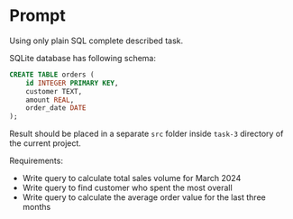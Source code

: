 # Prompt

Using only plain SQL complete described task.

SQLite database has following schema:

```sql
CREATE TABLE orders (
    id INTEGER PRIMARY KEY,
    customer TEXT,
    amount REAL,
    order_date DATE
);
```

Result should be placed in a separate `src` folder inside `task-3` directory of the current project.

Requirements:

- Write query to calculate total sales volume for March 2024
- Write query to find customer who spent the most overall
- Write query to calculate the average order value for the last three months
